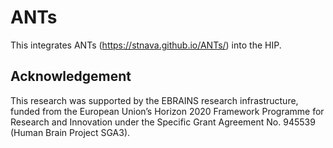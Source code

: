 # ANTs

This integrates ANTs (https://stnava.github.io/ANTs/) into the HIP.

## Acknowledgement

This research was supported by the EBRAINS research infrastructure, funded from the European Union’s Horizon 2020 Framework Programme for Research and Innovation under the Specific Grant Agreement No. 945539 (Human Brain Project SGA3).
